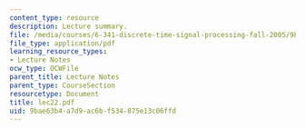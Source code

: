 ```yaml
---
content_type: resource
description: Lecture summary.
file: /media/courses/6-341-discrete-time-signal-processing-fall-2005/9bae63b4a7d9ac6bf534875e13c06ffd_lec22.pdf
file_type: application/pdf
learning_resource_types:
- Lecture Notes
ocw_type: OCWFile
parent_title: Lecture Notes
parent_type: CourseSection
resourcetype: Document
title: lec22.pdf
uid: 9bae63b4-a7d9-ac6b-f534-875e13c06ffd
---
```

